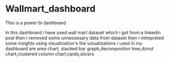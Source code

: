 # Wallmart_dashboard
This is a power bi dashboard

In this dashboard i have used wall mart dataset which i got from a linkedin post 
then i removed some unnecessary data from dataset
then i intrepreted some insights using visualization's
the vizualizations i used in my dashboard are area chart, stacked bar graph,decompostion tree,donut chart,clustered column chart,cards,slicers
